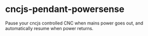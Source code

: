 # cncjs-pendant-powersense
Pause your cncjs controlled CNC when mains power goes out, and automatically resume when power returns.
